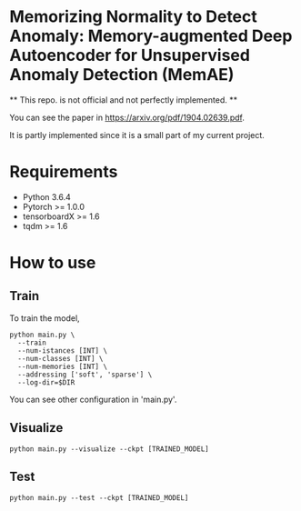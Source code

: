 # Memorizing Normality to Detect Anomaly: Memory-augmented Deep Autoencoder for Unsupervised Anomaly Detection (MemAE)

** This repo. is not official and not perfectly implemented. **

You can see the paper in https://arxiv.org/pdf/1904.02639.pdf.

It is partly implemented since it is a small part of my current project.

# Requirements
* Python 3.6.4
* Pytorch >= 1.0.0
* tensorboardX >= 1.6
* tqdm >= 1.6

# How to use

## Train

To train the model,
```shell
python main.py \
  --train
  --num-istances [INT] \
  --num-classes [INT] \
  --num-memories [INT] \
  --addressing ['soft', 'sparse'] \
  --log-dir=$DIR
```

You can see other configuration in 'main.py'.

## Visualize
```shell
python main.py --visualize --ckpt [TRAINED_MODEL]
```

## Test
```shell
python main.py --test --ckpt [TRAINED_MODEL]
